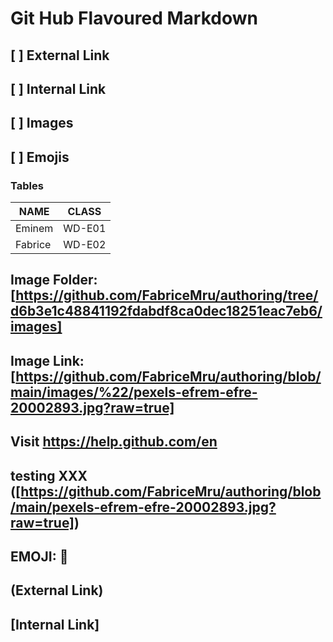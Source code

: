 # **Git Hub Flavoured Markdown**

## [ ] External Link

## [ ] Internal Link

## [ ] Images

## [ ] Emojis


### Tables

| NAME    | CLASS  |
| ------- | -----  |
| Eminem  | WD-E01 | 
| Fabrice | WD-E02 |

## Image Folder: [https://github.com/FabriceMru/authoring/tree/d6b3e1c48841192fdabdf8ca0dec18251eac7eb6/images]
## Image Link: [https://github.com/FabriceMru/authoring/blob/main/images/%22/pexels-efrem-efre-20002893.jpg?raw=true]
## Visit https://help.github.com/en

## testing XXX ([https://github.com/FabriceMru/authoring/blob/main/pexels-efrem-efre-20002893.jpg?raw=true])

## EMOJI: 🤪

## (External Link)

## [Internal Link]
